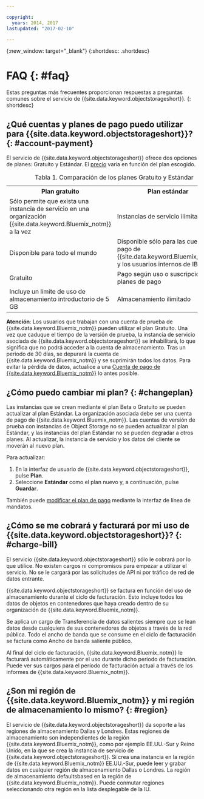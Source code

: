 ```yaml
---

copyright:
  years: 2014, 2017
lastupdated: "2017-02-10"

---
```

{:new_window: target="_blank"}
{:shortdesc: .shortdesc}

# FAQ {: #faq}

Estas preguntas más frecuentes proporcionan respuestas a preguntas comunes sobre el servicio de {{site.data.keyword.objectstorageshort}}.
{: shortdesc}


## ¿Qué cuentas y planes de pago puedo utilizar para {{site.data.keyword.objectstorageshort}}? {: #account-payment}

El servicio de {{site.data.keyword.objectstorageshort}} ofrece dos opciones de planes: Gratuito y Estándar. El [precio](https://www.ibm.com/cloud-computing/bluemix/pricing/) varía en función del plan escogido.

<table>
<caption> Tabla 1. Comparación de los planes Gratuito y Estándar </caption>
  <tr>
    <th> Plan gratuito </th>
    <th> Plan estándar </th>
  </tr>
  <tr>
    <td> Sólo permite que exista una instancia de servicio en una organización {{site.data.keyword.Bluemix_notm}} a la vez </td>
    <td> Instancias de servicio ilimitadas </td>
  </tr>
  <tr>
    <td> Disponible para todo el mundo </td>
    <td> Disponible sólo para las cuentas de pago de {{site.data.keyword.Bluemix_notm}} y los usuarios internos de IBM </td>
  </tr>
  <tr>
    <td> Gratuito </td>
    <td> Pago según uso o suscripción a planes de pago </td>
  </tr>
  <tr>
    <td> Incluye un límite de uso de almacenamiento introductorio de 5 GB </td>
    <td> Almacenamiento ilimitado </td>
  </tr>
</table>

**Atención**: Los usuarios que trabajan con una cuenta de prueba de {{site.data.keyword.Bluemix_notm}} pueden utilizar el plan Gratuito. Una vez que caduque el tiempo de la versión de prueba, la instancia de servicio asociada de {{site.data.keyword.objectstorageshort}} se inhabilitará, lo que significa que no podrá acceder a la cuenta de almacenamiento. Tras un periodo de 30 días, se depurará la cuenta de {{site.data.keyword.Bluemix_notm}} y se suprimirán todos los datos. Para evitar la pérdida de datos, actualice a una [Cuenta de pago de {{site.data.keyword.Bluemix_notm}}](/docs/admin/account.html) lo antes posible.

## ¿Cómo puedo cambiar mi plan? {: #changeplan}  
Las instancias que se crean mediante el plan Beta o Gratuito se pueden actualizar al plan Estándar. La organización asociada debe ser una cuenta de pago de {{site.data.keyword.Bluemix_notm}}. Las cuentas de versión de prueba con instancias de Object Storage no se pueden actualizar al plan Estándar, y las instancias del plan Estándar no se pueden degradar a otros planes. Al actualizar, la instancia de servicio y los datos del cliente se moverán al nuevo plan.

Para actualizar:
1.	En la interfaz de usuario de {{site.data.keyword.objectstorageshort}}, pulse **Plan**.
2.	Seleccione **Estándar** como el plan nuevo y, a continuación, pulse **Guardar**.

También puede [modificar el plan de pago](/docs/pricing/index.html#changing) mediante la interfaz de línea de mandatos.

## ¿Cómo se me cobrará y facturará por mi uso de {{site.data.keyword.objectstorageshort}}? {: #charge-bill}

El servicio {{site.data.keyword.objectstorageshort}} sólo le cobrará por lo que utilice.  No existen cargos ni compromisos para empezar a utilizar el servicio. No se le cargará por las solicitudes de API ni por tráfico de red de datos entrante.

{{site.data.keyword.objectstorageshort}} se factura en función del uso de almacenamiento durante el ciclo de facturación. Esto incluye todos los datos de objetos en contenedores que haya creado dentro de su organización de {{site.data.keyword.Bluemix_notm}}.

Se aplica un cargo de Transferencia de datos salientes siempre que se lean datos desde cualquiera de sus contenedores de objetos a través de la red pública. Todo el ancho de banda que se consume en el ciclo de facturación se factura como Ancho de banda saliente público.

Al final del ciclo de facturación, {{site.data.keyword.Bluemix_notm}} le facturará automáticamente por el uso durante dicho periodo de facturación. Puede ver sus cargos para el período de facturación actual a través de los informes de {{site.data.keyword.Bluemix_notm}}.

## ¿Son mi región de {{site.data.keyword.Bluemix_notm}} y mi región de almacenamiento lo mismo? {: #region}

El servicio de {{site.data.keyword.objectstorageshort}} da soporte a las regiones de almacenamiento Dallas y Londres. Estas regiones de almacenamiento son independientes de la región {{site.data.keyword.Bluemix_notm}}, como por ejemplo EE.UU.-Sur y Reino Unido, en la que se crea la instancia de servicio de {{site.data.keyword.objectstorageshort}}. Si crea una instancia en la región de {{site.data.keyword.Bluemix_notm}} EE.UU.-Sur, puede leer y grabar datos en cualquier región de almacenamiento Dallas o Londres. La región de almacenamiento defaultsbased en la región de {{site.data.keyword.Bluemix_notm}}. Puede conmutar regiones seleccionando otra región en la lista desplegable de la IU.
